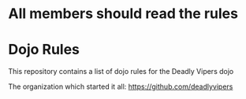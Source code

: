 # All members should read the rules

Dojo Rules
==========

This repository contains a list of dojo rules for the Deadly Vipers dojo

The organization which started it all: https://github.com/deadlyvipers
